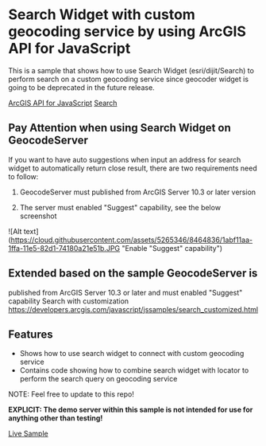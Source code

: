 # Search Widget with custom geocoding service by using ArcGIS API for JavaScript

This is a sample that shows how to use Search Widget (esri/dijit/Search) to perform search on a custom geocoding service since geocoder widget is going to be deprecated in the future release.

[ArcGIS API for JavaScript](https://developers.arcgis.com/javascript/)
[Search](https://developers.arcgis.com/javascript/jsapi/search-amd.html)

## Pay Attention when using Search Widget on GeocodeServer
If you want to have auto suggestions when input an address for search widget to automatically return close result, there are two requirements need to follow:

1. GeocodeServer must published from ArcGIS Server 10.3 or later version

2. The server must enabled "Suggest" capability, see the below screenshot

![Alt text](https://cloud.githubusercontent.com/assets/5265346/8464836/1abf11aa-1ffa-11e5-82d1-74180a21e51b.JPG "Enable "Suggest" capability")

## Extended based on the sample GeocodeServer is
published from ArcGIS Server 10.3 or later and must enabled "Suggest"
capability
Search with customization
https://developers.arcgis.com/javascript/jssamples/search_customized.html

## Features

* Shows how to use search widget to connect with custom geocoding service
* Contains code showing how to combine search widget with locator to perform the search query on geocoding service

NOTE: Feel free to update to this repo!

**EXPLICIT: The demo server within this sample is not intended for use for anything other than testing!**

[Live Sample](http://esri.github.io/developer-support/web-js/search-widget-with-customized-geocoder-server/searchGeocodeServer.html)
